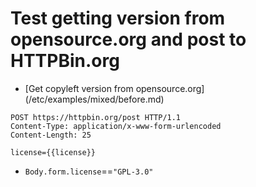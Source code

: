 # Test getting version from opensource.org and post to HTTPBin.org

* [Get copyleft version from opensource.org](<rootDir>/etc/examples/mixed/before.md)

```http
POST https://httpbin.org/post HTTP/1.1
Content-Type: application/x-www-form-urlencoded
Content-Length: 25

license={{license}}
```

* `Body.form.license`==`"GPL-3.0"`